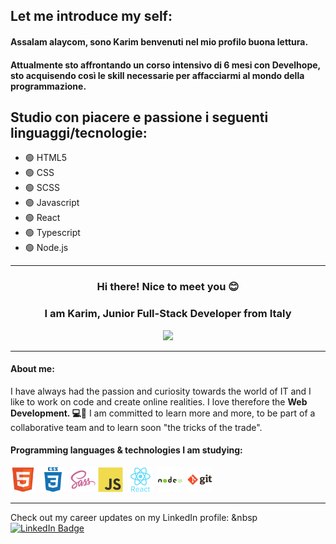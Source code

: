 ## Let me introduce my self:

#### Assalam alaycom, sono Karim benvenuti nel mio profilo buona lettura.
#### Attualmente sto affrontando un corso intensivo di 6 mesi con Develhope, sto acquisendo così le skill necessarie per affacciarmi al mondo della programmazione.

## Studio con piacere e passione i seguenti linguaggi/tecnologie:

- 	🟢 HTML5
- 	🟢 CSS
- 	🟢 SCSS
- 	🟢 Javascript
- 	🟢 React
- 	🟢 Typescript
- 	🟢 Node.js
--- 

<h3 align="center">
  Hi there! Nice to meet you 😊
</h3>

<h3 align="center">
  I am Karim, Junior Full-Stack Developer from Italy 
</h3>


<div id="gif" align="center">
  <img src="https://media.giphy.com/media/3ov9jNziFTMfzSumAw/giphy.gif" width="200"/>
</div>


---

<h4>About me:</h4>

I have always had the passion and curiosity towards the world of IT and I like to work on code and create online realities. I love therefore the <strong>Web Development. 💻🖤</strong>
I am committed to learn more and more, to be part of a collaborative team and to learn soon "the tricks of the trade".

<h4>Programming languages & technologies I am studying:</h4>
<div>
  <img src="https://github.com/devicons/devicon/blob/master/icons/html5/html5-original.svg" title="HTML5" alt="HTML" width="40" height="40"/>&nbsp;
  <img src="https://github.com/devicons/devicon/blob/master/icons/css3/css3-plain-wordmark.svg"  title="CSS3" alt="CSS" width="40" height="40"/>&nbsp;
   <img src="https://github.com/devicons/devicon/blob/master/icons/sass/sass-original.svg" title="Sass" alt="Sass" width="40" height="40"/>
  <img src="https://github.com/devicons/devicon/blob/master/icons/javascript/javascript-original.svg" title="JavaScript" alt="JavaScript" width="40" height="40"/>&nbsp;
  <img src="https://github.com/devicons/devicon/blob/master/icons/react/react-original-wordmark.svg" title="React" alt="React" width="40" height="40"/>&nbsp;
  <img src="https://github.com/devicons/devicon/blob/master/icons/nodejs/nodejs-original-wordmark.svg" title="NodeJS" alt="NodeJS" width="40" height="40"/>&nbsp;
  <img src="https://github.com/devicons/devicon/blob/master/icons/git/git-original-wordmark.svg" title="Git" alt="Git" width="40" height="40"/>
</div>

---
Check out my career updates on my LinkedIn profile:  &nbsp <a href="https://www.linkedin.com/in/zouhirkarim1999/"><img src="https://img.shields.io/badge/LinkedIn-blue?logo=linkedin&logoColor=white" alt="LinkedIn Badge"/>
  </a>

